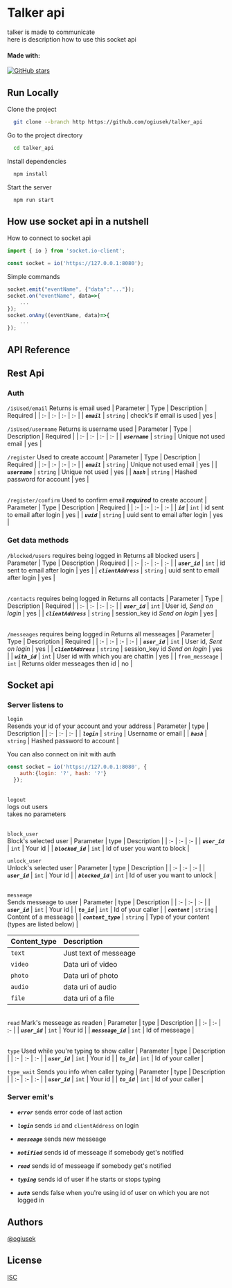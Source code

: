 
# Talker api

talker is made to communicate\
here is description how to use this socket api

#### Made with:
[![GitHub stars](https://images.g2crowd.com/uploads/product/image/large_detail/large_detail_f0b606abb6d19089febc9faeeba5bc05/nodejs-development-services.png)](https://github.com/username/repo/stargazers)

## Run Locally

Clone the project

```bash
  git clone --branch http https://github.com/ogiusek/talker_api
```

Go to the project directory

```bash
  cd talker_api
```

Install dependencies
```bash
  npm install
```

Start the server

```bash
  npm run start
```

## How use socket api in a nutshell

How to connect to socket api
```js
import { io } from 'socket.io-client';

const socket = io('https://127.0.0.1:8080');
```

Simple commands
```js
socket.emit("eventName", {"data":"..."});
socket.on("eventName", data=>{
    ...
});
socket.onAny((eventName, data)=>{
    ...
});
```

## API Reference

## Rest Api

### Auth

`/isUsed/email`
Returns is email used
| Parameter | Type | Description | Required |
| :- | :- | :- | :- |
| ***`email`*** | `string` | check's if email is used | yes |

`/isUsed/username`
Returns is username used
| Parameter | Type | Description | Required |
| :- | :- | :- | :- |
| ***`username`*** | `string` | Unique not used email | yes |

`/register`
Used to create account
| Parameter | Type | Description | Required |
| :- | :- | :- | :- |
| ***`email`*** | `string` | Unique not used email | yes |
| ***`username`*** | `string` | Unique not used | yes |
| ***`hash`*** | `string` | Hashed password for account | yes |

‎\
`/register/confirm`
Used to confirm email ***required*** to create account
| Parameter | Type | Description | Required |
| :- | :- | :- | :- |
| ***`id`*** | `int` | id sent to email after login | yes |
| ***`uuid`*** | `string` | uuid sent to email after login | yes |

### Get data methods

`/blocked/users` requires being logged in
Returns all blocked users
| Parameter | Type | Description | Required |
| :- | :- | :- | :- |
| ***`user_id`*** | `int` | id sent to email after login | yes |
| ***`clientAddress`*** | `string` | uuid sent to email after login | yes |

‎\
`/contacts` requires being logged in
Returns all contacts
| Parameter | Type | Description | Required |
| :- | :- | :- | :- |
| ***`user_id`*** | `int` | User id, *Send on login* | yes |
| ***`clientAddress`*** | `string` | session_key id *Send on login* | yes |

‎\
`/messeages` requires being logged in
Returns all messeages 
| Parameter | Type | Description | Required |
| :- | :- | :- | :- |
| ***`user_id`*** | `int` | User id, *Sent on login* | yes |
| ***`clientAddress`*** | `string` | session_key id *Send on login* | yes |
| ***`with_id`*** | `int` | User id with which you are chattin | yes |
| `from_messeage` | `int` | Returns older messeages then id | no |

## Socket api
### Server listens to

`login`\
Resends your id of your account and your address 
| Parameter | type | Description |
| :- | :- | :- |
| ***`login`*** | `string` | Username or email  |
| ***`hash`*** | `string` | Hashed password to account |

You can also connect on init with auth 
```js
const socket = io('https://127.0.0.1:8080', {
    auth:{login: '?', hash: '?'} 
  });
```
‎\
`logout`\
logs out users\
takes no parameters

‎\
`block_user`\
Block's selected user
| Parameter | type | Description |
| :- | :- | :- |
| ***`user_id`*** | `int` | Your id |
| ***`blocked_id`*** | `int` | Id of user you want to block |


`unlock_user`\
Unlock's selected user
| Parameter | type | Description |
| :- | :- | :- |
| ***`user_id`*** | `int` | Your id |
| ***`blocked_id`*** | `int` | Id of user you want to unlock |

‎\
`messeage`\
Sends messeage to user
| Parameter | type | Description |
| :- | :- | :- |
| ***`user_id`*** | `int` | Your id |
| ***`to_id`*** | `int` | Id of your caller |
| ***`content`*** | `string` | Content of a messeage |
| ***`content_type`*** | `string` | Type of your content (types are listed below) |

| Content_type | Description |
| :- | :- |
| `text` | Just text of messeage |
| `video` | Data uri of video |
| `photo` | Data uri of photo |
| `audio` | data uri of audio |
| `file` | data uri of a file |

‎\
`read`
Mark's messeage as readen
| Parameter | type | Description |
| :- | :- | :- |
| ***`user_id`*** | `int` | Your id |
| ***`messeage_id`*** | `int` | Id of messeage |

‎\
`type`
Used while you're typing to show caller 
| Parameter | type | Description |
| :- | :- | :- |
| ***`user_id`*** | `int` | Your id |
| ***`to_id`*** | `int` | Id of your caller |


`type_wait`
Sends you info when caller typing
| Parameter | type | Description |
| :- | :- | :- |
| ***`user_id`*** | `int` | Your id |
| ***`to_id`*** | `int` | Id of your caller |


### Server emit's

- ***`error`***
  sends error code of last action

- ***`login`***
  sends `id` and `clientAddress` on login

- ***`messeage`***
  sends new messeage

- ***`notified`***
  sends id of messeage if somebody get's notified

- ***`read`***
  sends id of messeage if somebody get's notified

- ***`typing`***
  sends id of user if he starts or stops typing

- ***`auth`***
  sends false when you're using id of user on which you are not logged in


## Authors

[@ogiusek](https://github.com/ogiusek?tab=repositories)



## License

[ISC](https://choosealicense.com/licenses/isc/)
